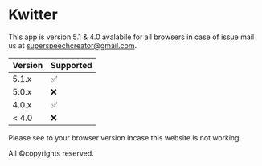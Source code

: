 # Kwitter
This app is version 5.1 & 4.0 avalabile for all browsers in case of issue mail us at superspeechcreator@gmail.com.

| Version | Supported          |
| ------- | ------------------ |
| 5.1.x   | :white_check_mark: |
| 5.0.x   | :x:                |
| 4.0.x   | :white_check_mark: |
| < 4.0   | :x:                |

Please see to your browser version incase this website is not working.

All ©copyrights reserved.
